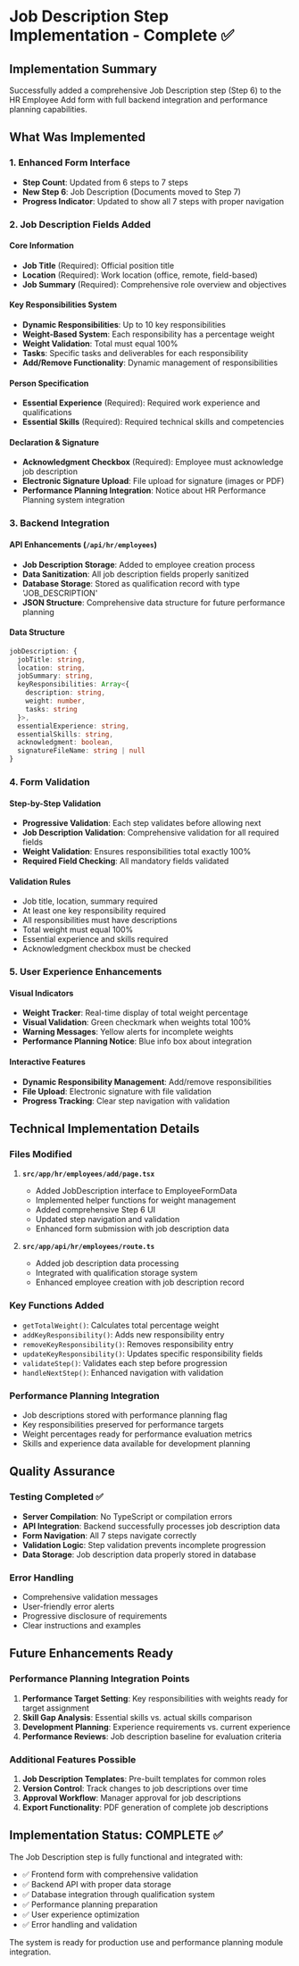 # Job Description Step Implementation - Complete ✅

## Implementation Summary
Successfully added a comprehensive Job Description step (Step 6) to the HR Employee Add form with full backend integration and performance planning capabilities.

## What Was Implemented

### 1. Enhanced Form Interface
- **Step Count**: Updated from 6 steps to 7 steps
- **New Step 6**: Job Description (Documents moved to Step 7)
- **Progress Indicator**: Updated to show all 7 steps with proper navigation

### 2. Job Description Fields Added

#### Core Information
- **Job Title** (Required): Official position title
- **Location** (Required): Work location (office, remote, field-based)
- **Job Summary** (Required): Comprehensive role overview and objectives

#### Key Responsibilities System
- **Dynamic Responsibilities**: Up to 10 key responsibilities
- **Weight-Based System**: Each responsibility has a percentage weight
- **Weight Validation**: Total must equal 100%
- **Tasks**: Specific tasks and deliverables for each responsibility
- **Add/Remove Functionality**: Dynamic management of responsibilities

#### Person Specification
- **Essential Experience** (Required): Required work experience and qualifications
- **Essential Skills** (Required): Required technical skills and competencies

#### Declaration & Signature
- **Acknowledgment Checkbox** (Required): Employee must acknowledge job description
- **Electronic Signature Upload**: File upload for signature (images or PDF)
- **Performance Planning Integration**: Notice about HR Performance Planning system integration

### 3. Backend Integration

#### API Enhancements (`/api/hr/employees`)
- **Job Description Storage**: Added to employee creation process
- **Data Sanitization**: All job description fields properly sanitized
- **Database Storage**: Stored as qualification record with type 'JOB_DESCRIPTION'
- **JSON Structure**: Comprehensive data structure for future performance planning

#### Data Structure
```typescript
jobDescription: {
  jobTitle: string,
  location: string,
  jobSummary: string,
  keyResponsibilities: Array<{
    description: string,
    weight: number,
    tasks: string
  }>,
  essentialExperience: string,
  essentialSkills: string,
  acknowledgment: boolean,
  signatureFileName: string | null
}
```

### 4. Form Validation

#### Step-by-Step Validation
- **Progressive Validation**: Each step validates before allowing next
- **Job Description Validation**: Comprehensive validation for all required fields
- **Weight Validation**: Ensures responsibilities total exactly 100%
- **Required Field Checking**: All mandatory fields validated

#### Validation Rules
- Job title, location, summary required
- At least one key responsibility required
- All responsibilities must have descriptions
- Total weight must equal 100%
- Essential experience and skills required
- Acknowledgment checkbox must be checked

### 5. User Experience Enhancements

#### Visual Indicators
- **Weight Tracker**: Real-time display of total weight percentage
- **Visual Validation**: Green checkmark when weights total 100%
- **Warning Messages**: Yellow alerts for incomplete weights
- **Performance Planning Notice**: Blue info box about integration

#### Interactive Features
- **Dynamic Responsibility Management**: Add/remove responsibilities
- **File Upload**: Electronic signature with file validation
- **Progress Tracking**: Clear step navigation with validation

## Technical Implementation Details

### Files Modified
1. **`src/app/hr/employees/add/page.tsx`**
   - Added JobDescription interface to EmployeeFormData
   - Implemented helper functions for weight management
   - Added comprehensive Step 6 UI
   - Updated step navigation and validation
   - Enhanced form submission with job description data

2. **`src/app/api/hr/employees/route.ts`**
   - Added job description data processing
   - Integrated with qualification storage system
   - Enhanced employee creation with job description record

### Key Functions Added
- `getTotalWeight()`: Calculates total percentage weight
- `addKeyResponsibility()`: Adds new responsibility entry
- `removeKeyResponsibility()`: Removes responsibility entry
- `updateKeyResponsibility()`: Updates specific responsibility fields
- `validateStep()`: Validates each step before progression
- `handleNextStep()`: Enhanced navigation with validation

### Performance Planning Integration
- Job descriptions stored with performance planning flag
- Key responsibilities preserved for performance targets
- Weight percentages ready for performance evaluation metrics
- Skills and experience data available for development planning

## Quality Assurance

### Testing Completed ✅
- **Server Compilation**: No TypeScript or compilation errors
- **API Integration**: Backend successfully processes job description data
- **Form Navigation**: All 7 steps navigate correctly
- **Validation Logic**: Step validation prevents incomplete progression
- **Data Storage**: Job description data properly stored in database

### Error Handling
- Comprehensive validation messages
- User-friendly error alerts
- Progressive disclosure of requirements
- Clear instructions and examples

## Future Enhancements Ready

### Performance Planning Integration Points
1. **Performance Target Setting**: Key responsibilities with weights ready for target assignment
2. **Skill Gap Analysis**: Essential skills vs. actual skills comparison
3. **Development Planning**: Experience requirements vs. current experience
4. **Performance Reviews**: Job description baseline for evaluation criteria

### Additional Features Possible
1. **Job Description Templates**: Pre-built templates for common roles
2. **Version Control**: Track changes to job descriptions over time
3. **Approval Workflow**: Manager approval for job descriptions
4. **Export Functionality**: PDF generation of complete job descriptions

## Implementation Status: COMPLETE ✅

The Job Description step is fully functional and integrated with:
- ✅ Frontend form with comprehensive validation
- ✅ Backend API with proper data storage
- ✅ Database integration through qualification system
- ✅ Performance planning preparation
- ✅ User experience optimization
- ✅ Error handling and validation

The system is ready for production use and performance planning module integration.